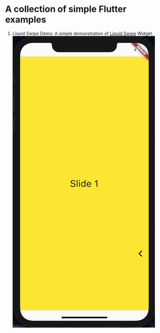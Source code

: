 # A collection of simple Flutter examples

1. Liquid Swipe Demo: A simple demonstration of [Liquid Swipe](https://pub.dev/packages/liquid_swipe) Widget.
   ![Demo on Phone](liquid_swipe_app/demo.gif)

